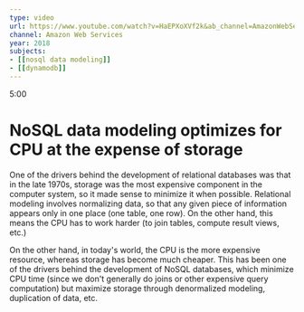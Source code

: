 ```yaml
---
type: video
url: https://www.youtube.com/watch?v=HaEPXoXVf2k&ab_channel=AmazonWebServices
channel: Amazon Web Services
year: 2018
subjects:
- [[nosql data modeling]]
- [[dynamodb]]
---
```


5:00 

# NoSQL data modeling optimizes for CPU at the expense of storage

One of the drivers behind the development of relational databases was that in the late 1970s, storage was the most expensive component in the computer system, so it made sense to minimize it when possible.  Relational modeling involves normalizing data, so that any given piece of information appears only in one place (one table, one row).  On the other hand, this means the CPU has to work harder (to join tables, compute result views, etc.)

On the other hand, in today's world, the CPU is the more expensive resource, whereas storage has become much cheaper. This has been one of the drivers behind the development of NoSQL databases, which minimize CPU time (since we don't generally do joins or other expensive query computation) but maximize storage through denormalized modeling, duplication of data, etc.